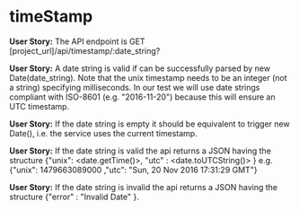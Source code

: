 # timeStamp

**User Story:** The API endpoint is GET [project_url]/api/timestamp/:date_string?

**User Story:**  A date string is valid if can be successfully parsed by new Date(date_string).
Note that the unix timestamp needs to be an integer (not a string) specifying milliseconds.
In our test we will use date strings compliant with ISO-8601 (e.g. "2016-11-20") because this will ensure an UTC timestamp.

**User Story:** If the date string is empty it should be equivalent to trigger new Date(), i.e. the service uses the current timestamp.

**User Story:**  If the date string is valid the api returns a JSON having the structure
{"unix": <date.getTime()>, "utc" : <date.toUTCString()> }
e.g. {"unix": 1479663089000 ,"utc": "Sun, 20 Nov 2016 17:31:29 GMT"}

**User Story:** If the date string is invalid the api returns a JSON having the structure 
{"error" : "Invalid Date" }.
